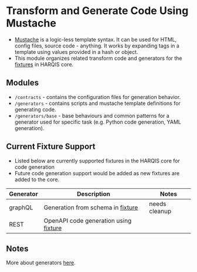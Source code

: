 # Transform and Generate Code Using Mustache
- [Mustache](https://mustache.github.io/) is a logic-less template syntax. It can be used for HTML, config files, source code - anything. It works by expanding tags in a template using values provided in a hash or object.
- This module organizes related transform code and generators for the [fixtures](../../docs/FEATURES.md#testing-fixtures) in HARQIS core.

## Modules
- `/contracts` - contains the configuration files for generation behavior.
- `/generators` - contains scripts and mustache template definitions for generating code.
- `/generators/base` - base behaviours and common patterns for a generator used for specific task (e.g. Python code generation, YAML generation).

## Current Fixture Support
- Listed below are currently supported fixtures in the HARQIS core for code generation
- Future code generation support would be added as new fixtures are added to the core.

| Generator | Description                                                               | Notes         |
|-----------|---------------------------------------------------------------------------|---------------|
| graphQL   | Generation from schema in [fixture](../web/services/fixtures/graphql.py)  | needs cleanup |
| REST      | OpenAPI code generation using [fixture](../web/services/fixtures/rest.py) |               |

## Notes
More about generators [here](https://open.spotify.com/track/592nTDJAy8AucV4KKIDCmA?si=e72a2f838127485b).